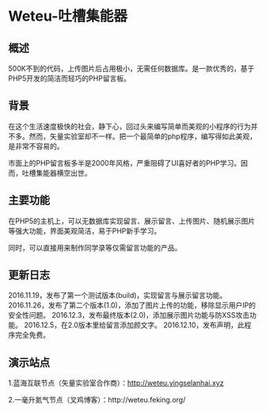 # Weteu-吐槽集能器

概述
-------------
500K不到的代码，上传图片后占用极小，无需任何数据库。是一款优秀的，基于PHP5开发的简洁而轻巧的PHP留言板。

背景
-------------
在这个生活速度极快的社会，静下心，回过头来编写简单而美观的小程序的行为并不多。然而，矢量实验室却不一样。把一个最简单的php程序，编写得如此美观，是非常不容易的。
<p>市面上的PHP留言板多半是2000年风格，严重阻碍了UI喜好者的PHP学习。因而，吐槽集能器横空出世。

主要功能
-------------
在PHP5的主机上，可以无数据库实现留言、展示留言、上传图片、随机展示图片等强大功能，界面美观简洁，易于PHP新手学习。
<p>同时，可以直接用来制作同学录等仅需留言功能的产品。

更新日志
-------------
2016.11.19，发布了第一个测试版本(build)，实现留言与展示留言功能。
2016.11.26，发布了第二个版本(1.0)，添加了图片上传的功能，移除显示用户IP的安全性问题。
2016.12.3，发布最终版本(2.0)，添加展示图片功能与防XSS攻击功能。
2016.12.5，在2.0版本里给留言添加颜文字。
2016.12.10，发布声明，此程序完全免费。

演示站点
-------------
1.蓝海互联节点（矢量实验室合作商）：http://weteu.yingselanhai.xyz
<p>2.一毫升氮气节点（叉鸡博客）：http://weteu.feking.org/
